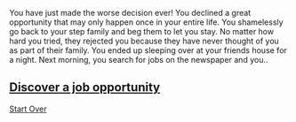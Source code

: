 You have just made the worse decision ever! You declined a great opportunity that may only happen once in your entire life. You shamelessly go back to your step family and beg them to let you stay. No matter how hard you tried, they rejected you because they have never thought of you as part of their family. You ended up sleeping over at your friends house for a night. Next morning, you search for jobs on the newspaper and you..

[Discover a job opportunity](new-job.md)
---
[Start Over](../kicked-out.md)